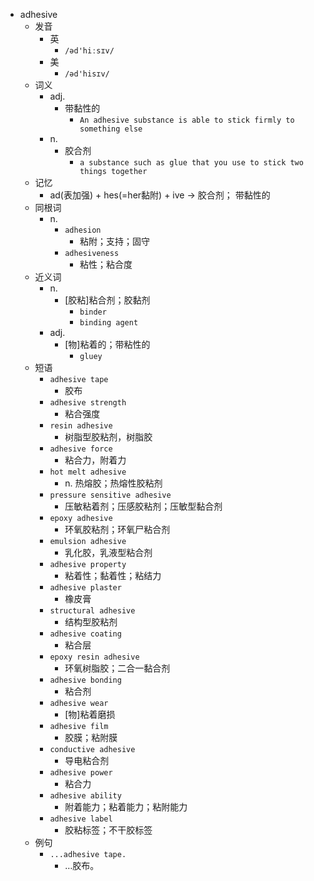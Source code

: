- adhesive
  - 发音
    - 英
      - `/əd'hiːsɪv/`
    - 美
      - `/əd'hisɪv/`
  - 词义
    - adj.
      - 带黏性的
        - `An adhesive substance is able to stick firmly to something else`
    - n.
      - 胶合剂
        - `a substance such as glue that you use to stick two things together`
  - 记忆
    - ad(表加强) + hes(=her黏附) + ive → 胶合剂； 带黏性的
  - 同根词
    - n.
      - `adhesion`
        - 粘附；支持；固守
      - `adhesiveness`
        - 粘性；粘合度
  - 近义词
    - n.
      - [胶粘]粘合剂；胶黏剂
        - `binder`
        - `binding agent`
    - adj.
      - [物]粘着的；带粘性的
        - `gluey`
  - 短语
    - `adhesive tape`
      - 胶布 
    - `adhesive strength`
      - 粘合强度 
    - `resin adhesive`
      - 树脂型胶粘剂，树脂胶 
    - `adhesive force`
      - 粘合力，附着力 
    - `hot melt adhesive`
      - n. 热熔胶；热熔性胶粘剂 
    - `pressure sensitive adhesive`
      - 压敏粘着剂；压感胶粘剂；压敏型黏合剂 
    - `epoxy adhesive`
      - 环氧胶粘剂；环氧尸粘合剂 
    - `emulsion adhesive`
      - 乳化胶，乳液型粘合剂 
    - `adhesive property`
      - 粘着性；黏着性；粘结力 
    - `adhesive plaster`
      - 橡皮膏 
    - `structural adhesive`
      - 结构型胶粘剂 
    - `adhesive coating`
      - 粘合层 
    - `epoxy resin adhesive`
      - 环氧树脂胶；二合一黏合剂 
    - `adhesive bonding`
      - 粘合剂 
    - `adhesive wear`
      - [物]粘着磨损 
    - `adhesive film`
      - 胶膜；粘附膜 
    - `conductive adhesive`
      - 导电粘合剂 
    - `adhesive power`
      - 粘合力 
    - `adhesive ability`
      - 附着能力；粘着能力；粘附能力 
    - `adhesive label`
      - 胶粘标签；不干胶标签 
  - 例句
    - `...adhesive tape.`
      - …胶布。

